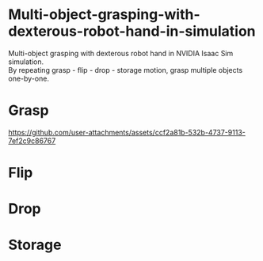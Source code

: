 # Multi-object-grasping-with-dexterous-robot-hand-in-simulation
Multi-object grasping with dexterous robot hand in NVIDIA Isaac Sim simulation.  
By repeating grasp - flip - drop - storage motion, grasp multiple objects one-by-one.

# Grasp  


https://github.com/user-attachments/assets/ccf2a81b-532b-4737-9113-7ef2c9c86767


# Flip  

# Drop  

# Storage  

